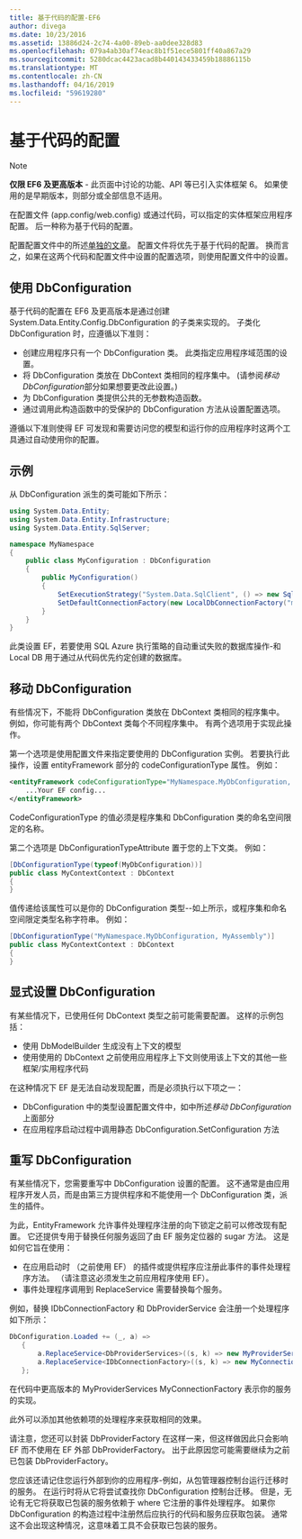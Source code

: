 ```yaml
---
title: 基于代码的配置-EF6
author: divega
ms.date: 10/23/2016
ms.assetid: 13886d24-2c74-4a00-89eb-aa0dee328d83
ms.openlocfilehash: 079a4ab30af74eac8b1f51ece5801ff40a867a29
ms.sourcegitcommit: 5280dcac4423acad8b440143433459b18886115b
ms.translationtype: MT
ms.contentlocale: zh-CN
ms.lasthandoff: 04/16/2019
ms.locfileid: "59619280"
---
```

# <a name="code-based-configuration"></a>基于代码的配置
> [!NOTE]
> **仅限 EF6 及更高版本** - 此页面中讨论的功能、API 等已引入实体框架 6。 如果使用的是早期版本，则部分或全部信息不适用。  

在配置文件 (app.config/web.config) 或通过代码，可以指定的实体框架应用程序配置。 后一种称为基于代码的配置。  

配置配置文件中的所述[单独的文章](config-file.md)。 配置文件将优先于基于代码的配置。 换而言之，如果在这两个代码和配置文件中设置的配置选项，则使用配置文件中的设置。  

## <a name="using-dbconfiguration"></a>使用 DbConfiguration  

基于代码的配置在 EF6 及更高版本是通过创建 System.Data.Entity.Config.DbConfiguration 的子类来实现的。 子类化 DbConfiguration 时，应遵循以下准则：  

- 创建应用程序只有一个 DbConfiguration 类。 此类指定应用程序域范围的设置。  
- 将 DbConfiguration 类放在 DbContext 类相同的程序集中。 (请参阅*移动 DbConfiguration*部分如果想要更改此设置。)  
- 为 DbConfiguration 类提供公共的无参数构造函数。  
- 通过调用此构造函数中的受保护的 DbConfiguration 方法从设置配置选项。  

遵循以下准则使得 EF 可发现和需要访问您的模型和运行你的应用程序时这两个工具通过自动使用你的配置。  

## <a name="example"></a>示例  

从 DbConfiguration 派生的类可能如下所示：  

``` csharp
using System.Data.Entity;
using System.Data.Entity.Infrastructure;
using System.Data.Entity.SqlServer;

namespace MyNamespace
{
    public class MyConfiguration : DbConfiguration
    {
        public MyConfiguration()
        {
            SetExecutionStrategy("System.Data.SqlClient", () => new SqlAzureExecutionStrategy());
            SetDefaultConnectionFactory(new LocalDbConnectionFactory("mssqllocaldb"));
        }
    }
}
```  

此类设置 EF，若要使用 SQL Azure 执行策略的自动重试失败的数据库操作-和 Local DB 用于通过从代码优先约定创建的数据库。  

## <a name="moving-dbconfiguration"></a>移动 DbConfiguration  

有些情况下，不能将 DbConfiguration 类放在 DbContext 类相同的程序集中。 例如，你可能有两个 DbContext 类每个不同程序集中。 有两个选项用于实现此操作。  

第一个选项是使用配置文件来指定要使用的 DbConfiguration 实例。 若要执行此操作，设置 entityFramework 部分的 codeConfigurationType 属性。 例如：  

``` xml
<entityFramework codeConfigurationType="MyNamespace.MyDbConfiguration, MyAssembly">
    ...Your EF config...
</entityFramework>
```  

CodeConfigurationType 的值必须是程序集和 DbConfiguration 类的命名空间限定的名称。  

第二个选项是 DbConfigurationTypeAttribute 置于您的上下文类。 例如：  

``` csharp  
[DbConfigurationType(typeof(MyDbConfiguration))]
public class MyContextContext : DbContext
{
}
```  

值传递给该属性可以是你的 DbConfiguration 类型--如上所示，或程序集和命名空间限定类型名称字符串。 例如：  

``` csharp
[DbConfigurationType("MyNamespace.MyDbConfiguration, MyAssembly")]
public class MyContextContext : DbContext
{
}
```  

## <a name="setting-dbconfiguration-explicitly"></a>显式设置 DbConfiguration  

有某些情况下，已使用任何 DbContext 类型之前可能需要配置。 这样的示例包括：  

- 使用 DbModelBuilder 生成没有上下文的模型  
- 使用使用的 DbContext 之前使用应用程序上下文则使用该上下文的其他一些框架/实用程序代码  

在这种情况下 EF 是无法自动发现配置，而是必须执行以下项之一：  

- DbConfiguration 中的类型设置配置文件中，如中所述*移动 DbConfiguration*上面部分
- 在应用程序启动过程中调用静态 DbConfiguration.SetConfiguration 方法  

## <a name="overriding-dbconfiguration"></a>重写 DbConfiguration  

有某些情况下，您需要重写中 DbConfiguration 设置的配置。 这不通常是由应用程序开发人员，而是由第三方提供程序和不能使用一个 DbConfiguration 类，派生的插件。  

为此，EntityFramework 允许事件处理程序注册的向下锁定之前可以修改现有配置。  它还提供专用于替换任何服务返回了由 EF 服务定位器的 sugar 方法。 这是如何它旨在使用：  

- 在应用启动时 （之前使用 EF） 的插件或提供程序应注册此事件的事件处理程序方法。 （请注意这必须发生之前应用程序使用 EF）。  
- 事件处理程序调用到 ReplaceService 需要替换每个服务。  

例如，替换 IDbConnectionFactory 和 DbProviderService 会注册一个处理程序如下所示：  

``` csharp
DbConfiguration.Loaded += (_, a) =>
   {
       a.ReplaceService<DbProviderServices>((s, k) => new MyProviderServices(s));
       a.ReplaceService<IDbConnectionFactory>((s, k) => new MyConnectionFactory(s));
   };
```  

在代码中更高版本的 MyProviderServices MyConnectionFactory 表示你的服务的实现。  

此外可以添加其他依赖项的处理程序来获取相同的效果。  

请注意，您还可以封装 DbProviderFactory 在这样一来，但这样做因此只会影响 EF 而不使用在 EF 外部 DbProviderFactory。 出于此原因您可能需要继续为之前已包装 DbProviderFactory。  

您应该还请记住您运行外部到你的应用程序-例如，从包管理器控制台运行迁移时的服务。 在运行时将从它将尝试查找你 DbConfiguration 控制台迁移。 但是，无论有无它将获取已包装的服务依赖于 where 它注册的事件处理程序。 如果你 DbConfiguration 的构造过程中注册然后应执行的代码和服务应获取包装。 通常这不会出现这种情况，这意味着工具不会获取已包装的服务。  
